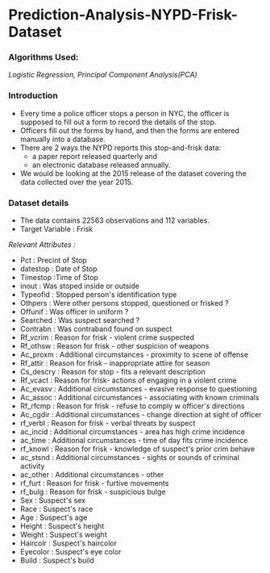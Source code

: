 # Prediction-Analysis-NYPD-Frisk-Dataset

### Algorithms Used: 
*Logistic Regression, Principal Component Analysis(PCA)*

### Introduction
- Every time a police officer stops a person in NYC, the officer is supposed to fill out a form to record the details of the stop.
- Officers fill out the forms by hand, and then the forms are entered manually into a database.
- There are 2 ways the NYPD reports this stop-and-frisk data: 
    - a paper report released quarterly and
    -  an electronic database released annually.
- We would be looking at the 2015 release of the dataset covering the data collected over the year 2015.

### Dataset details
- The data contains 22563 observations and 112 variables.
- Target Variable : Frisk

*Relevant Attributes :*
- Pct : Precint of Stop
- datestop : Date of Stop
- Timestop :Time of Stop
- inout : Was stoped inside or outside
- Typeofid : Stopped person's identification type
- Othpers : Were other persons stopped, questioned or frisked ?
- Offunif : Was officer in uniform ?
- Searched : Was suspect searched ?
- Contrabn : Was contraband found on suspect 
- Rf_vcrim : Reason for frisk - violent crime suspected
- Rf_othsw : Reason for frisk - other suspicion of weapons
- Ac_proxm : Additional circumstances - proximity to scene of offense
- Rf_attir : Reason for frisk - inappropriate attire for season
- Cs_descry : Reason for stop - fits a relevant description
- Rf_vcact : Reason for frisk-  actions of engaging in a violent crime
- Ac_evasv : Additional circumstances - evasive response to questioning
- Ac_assoc : Additional circumstances - associating with known criminals
- Rf_rfcmp : Reason for frisk - refuse to comply w officer's directions 
- Ac_cgdir : Additional circumstances - change direction at sight of officer  
- rf_verbl : Reason for frisk - verbal threats by suspect 
- ac_incid : Additional circumstances - area has high crime incidence 
- ac_time : Additional circumstances - time of day fits crime incidence 
- rf_knowl : Reason for frisk - knowledge of suspect's prior crim behave 
- ac_stsnd : Additional circumstances - sights or sounds of criminal activity 
- ac_other : Additional circumstances - other 
- rf_furt : Reason for frisk - furtive movements 
- rf_bulg : Reason for frisk - suspicious bulge 
- Sex : Suspect's sex 
- Race : Suspect's race 
- Age : Suspect's age 
- Height : Suspect's height 
- Weight : Suspect's weight 
- Haircolr : Suspect's haircolor 
- Eyecolor : Suspect's eye color 
- Build : Suspect's build

